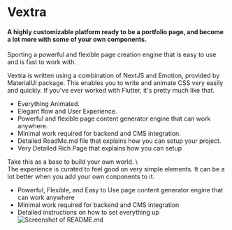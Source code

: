 # Vextra 
#### A highly customizable platform ready to be a portfolio page, and become a lot more with some of your own components.

Sporting a powerful and flexible page creation engine that is easy to use and is fast to work with.

Vextra is written using a combination of NextJS and Emotion, provided by MaterialUI package. This enables you to write and animate CSS very easily and quickly. If you've ever worked with Flutter, it's pretty much like that.





- Everything Animated.
- Elegant flow and User Experience.
- Powerful and flexible page content generator engine that can work anywhere.
- Minimal work required for backend and CMS integration.
- Detailed ReadMe.md file that explains how you can setup your project.
- Very Detailed Rich Page that explains how you can setup 


Take this as a base to build your own world. \  
The experience is curated to feel good on very simple elements. It can be a lot better when you add your own conponents to it.



- Powerful, Flexible, and Easy to Use page 
  content generator engine that can work anywhere
- Minimal work required for backend and CMS integration
- Detailed instructions on how to set everything up 
![Screenshot of README.md](TODO)


